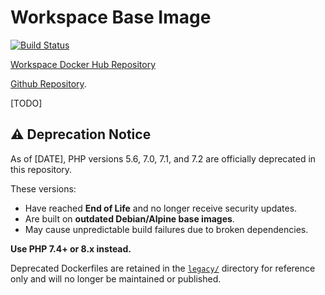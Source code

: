 # Workspace Base Image

[![Build Status](https://github.com/opendocks/base-ws/actions/workflows/docker-build.yaml/badge.svg)](https://github.com/opendocks/base-ws/actions)

[Workspace Docker Hub Repository](https://cloud.docker.com/repository/docker/opendocks/base-ws)

[Github Repository](https://github.com/opendocks/base-ws).

[TODO]

## ⚠️ Deprecation Notice

As of [DATE], PHP versions 5.6, 7.0, 7.1, and 7.2 are officially deprecated in this repository.

These versions:
- Have reached **End of Life** and no longer receive security updates.
- Are built on **outdated Debian/Alpine base images**.
- May cause unpredictable build failures due to broken dependencies.

**Use PHP 7.4+ or 8.x instead.**

Deprecated Dockerfiles are retained in the [`legacy/`](./legacy/) directory for reference only and will no longer be maintained or published.

